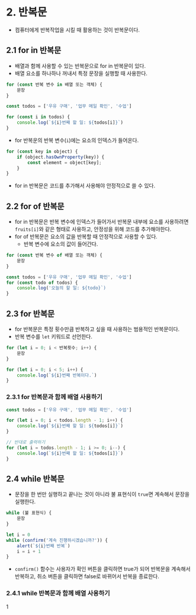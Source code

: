 # 2. 반복문
- 컴퓨터에게 반복작업을 시킬 때 활용하는 것이 반복문이다.

## 2.1 for in 반복문
- 배열과 함께 사용할 수 있는 반복문으로 for in 반복문이 있다.
- 배열 요소를 하나하나 꺼내서 특정 문장을 실행할 때 사용한다.
```javascript
for (const 반복 변수 in 배열 또는 객체) {
	문장
}
```

```javascript
const todos = ['우유 구매', '업무 메일 확인', '수업']

for (const i in todos) {
	console.log(`${i}번째 할 일: ${todos[i]}`)
}
```
- for 반복운의 반복 변수(`i`)에는 요소의 인덱스가 들어온다.

```javascript
for (const key in object) {
	if (object.hasOwnProperty(key)) {
		const element = object[key];
	}
}
```
- for in 반복문은 코드를 추가해서 사용해야 안정적으로 쓸 수 있다.

## 2.2 for of 반복문
- for in 반복문은 반복 변수에 인덱스가 들어가서 반복문 내부에 요소를 사용하려면 `fruits[i]`와 같은 형태로 사용하고, 안정성을 위해 코드를 추가해야한다.
- for of 반복문은 요소의 값을 반복할 때 안정적으로 사용할 수 있다.
	- 반복 변수에 요소의 값이 들어간다.
```javascript
for (const 반복 변수 of 배열 또는 객체) {
	문장
}
```

```javascript
const todos = ['우유 구매', '업무 메일 확인', '수업']
for (const todo of todos) {
	console.log('오늘의 할 일: ${todo}`)
}
```

## 2.3 for 반복문
- for 반복문은 특정 횟수만큼 반복하고 싶을 때 사용하는 범용적인 반복문이다.
- 반복 변수를 `let` 키워드로 선언한다.
```javascript
for (let i = 0; i < 반복횟수; i++) {
	문장
}
```

```javascript
for (let i = 0; i < 5; i++) {
	console.log(`${i}번째 반복이다.`)
}
```

### 2.3.1 for 반복문과 함께 배열 사용하기
```javascript
const todos = ['우유 구매', '업무 메일 확인', '수업']

for (let i = 0; i < todos.length - 1; i++) {
	console.log(`${i}번째 할 일: ${todos[i]}`)
}

// 반대로 출력하기
for (let i = todos.length - 1; i >= 0; i--) {
	console.log(`${i}번째 할 일: ${todos[i]}`)
}
```

## 2.4 while 반복문
- 문장을 한 번만 실행하고 끝나는 것이 아니라 불 표현식이 `true`면 계속해서 문장을 실행한다.
```javascript
while (불 표현식) {
	문장
}
```

```javascript
let i = 0
while (confirm('계속 진행하시겠습니까?')) {
	alert(`${i}번째 반복`)
	i = i + 1
}
```
- `confirm()` 함수는 사용자가 확인 버튼을 클릭하면 true가 되어 반복문을 계속해서 반복하고, 취소 버튼을 클릭하면 false로 바뀌어서 반복을 종료한다.

### 2.4.1 while 반복문과 함께 배열 사용하기
1